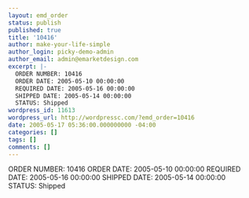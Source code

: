 ```yaml
---
layout: emd_order
status: publish
published: true
title: '10416'
author: make-your-life-simple
author_login: picky-demo-admin
author_email: admin@emarketdesign.com
excerpt: |-
  ORDER NUMBER: 10416
  ORDER DATE: 2005-05-10 00:00:00
  REQUIRED DATE: 2005-05-16 00:00:00
  SHIPPED DATE: 2005-05-14 00:00:00
  STATUS: Shipped
wordpress_id: 11613
wordpress_url: http://wordpressc.com/?emd_order=10416
date: 2005-05-17 05:36:00.000000000 -04:00
categories: []
tags: []
comments: []
---
```

ORDER NUMBER: 10416
ORDER DATE: 2005-05-10 00:00:00
REQUIRED DATE: 2005-05-16 00:00:00
SHIPPED DATE: 2005-05-14 00:00:00
STATUS: Shipped
